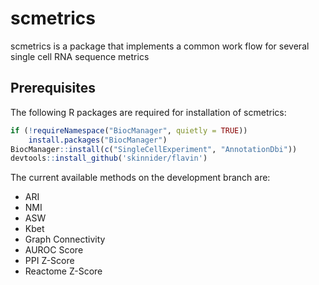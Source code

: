 # scmetrics
scmetrics is a package that implements a common work flow for several single cell RNA sequence metrics

## Prerequisites
The following R packages are required for installation of scmetrics:

```r
if (!requireNamespace("BiocManager", quietly = TRUE))
    install.packages("BiocManager")
BiocManager::install(c("SingleCellExperiment", "AnnotationDbi"))
devtools::install_github('skinnider/flavin')
```

The current available methods on the development branch are:
  * ARI
  * NMI
  * ASW
  * Kbet
  * Graph Connectivity
  * AUROC Score
  * PPI Z-Score
  * Reactome Z-Score
  
